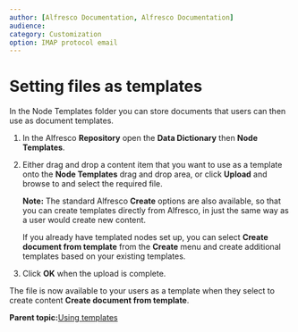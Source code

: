 ```yaml
---
author: [Alfresco Documentation, Alfresco Documentation]
audience: 
category: Customization
option: IMAP protocol email
---
```


# Setting files as templates

In the Node Templates folder you can store documents that users can then use as document templates.

1.  In the Alfresco **Repository** open the **Data Dictionary** then **Node Templates**.

2.  Either drag and drop a content item that you want to use as a template onto the **Node Templates** drag and drop area, or click **Upload** and browse to and select the required file.

    **Note:** The standard Alfresco **Create** options are also available, so that you can create templates directly from Alfresco, in just the same way as a user would create new content.

    If you already have templated nodes set up, you can select **Create document from template** from the **Create** menu and create additional templates based on your existing templates.

3.  Click **OK** when the upload is complete.


The file is now available to your users as a template when they select to create content **Create document from template**.

**Parent topic:**[Using templates](../concepts/templated-nodes-intro.md)

